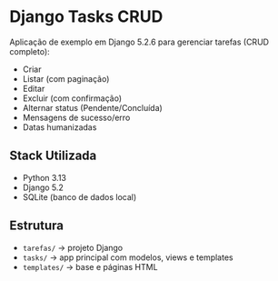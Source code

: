 # Django Tasks CRUD

Aplicação de exemplo em Django 5.2.6 para gerenciar tarefas (CRUD completo):
- Criar
- Listar (com paginação)
- Editar
- Excluir (com confirmação)
- Alternar status (Pendente/Concluída)
- Mensagens de sucesso/erro
- Datas humanizadas

## Stack Utilizada
- Python 3.13
- Django 5.2
- SQLite (banco de dados local)

## Estrutura
- `tarefas/` -> projeto Django
- `tasks/` -> app principal com modelos, views e templates
- `templates/` -> base e páginas HTML
